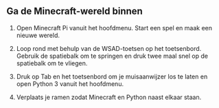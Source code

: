 ## Ga de Minecraft-wereld binnen

1. Open Minecraft Pi vanuit het hoofdmenu. Start een spel en maak een nieuwe wereld.

2. Loop rond met behulp van de WSAD-toetsen op het toetsenbord. Gebruik de spatiebalk om te springen en druk twee maal snel op de spatiebalk om te vliegen.

3. Druk op Tab en het toetsenbord om je muisaanwijzer los te laten en open Python 3 vanuit het hoofdmenu.

4. Verplaats je ramen zodat Minecraft en Python naast elkaar staan.
